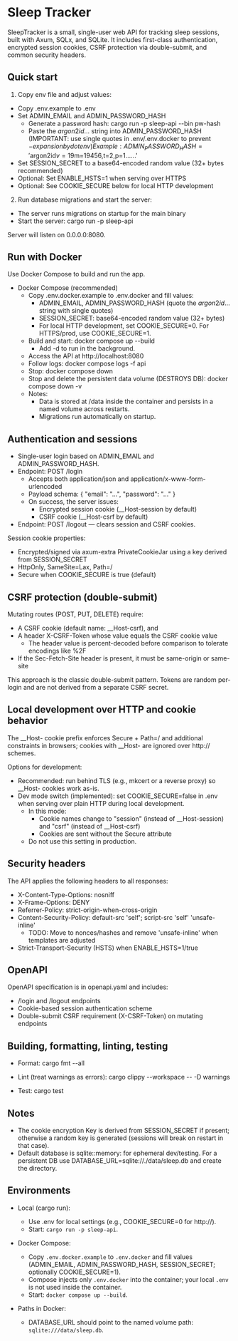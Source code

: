 # Sleep Tracker

SleepTracker is a small, single-user web API for tracking sleep sessions, built with Axum, SQLx, and SQLite. It includes first-class authentication, encrypted session cookies, CSRF protection via double-submit, and common security headers.

## Quick start

1) Copy env file and adjust values:
- Copy .env.example to .env
- Set ADMIN_EMAIL and ADMIN_PASSWORD_HASH
  - Generate a password hash:
    cargo run -p sleep-api --bin pw-hash
  - Paste the $argon2id$... string into ADMIN_PASSWORD_HASH (IMPORTANT: use single quotes in .env/.env.docker to prevent $-expansion by dotenv)
    Example:
      ADMIN_PASSWORD_HASH='$argon2id$v=19$m=19456,t=2,p=1$...$...'
- Set SESSION_SECRET to a base64-encoded random value (32+ bytes recommended)
- Optional: Set ENABLE_HSTS=1 when serving over HTTPS
- Optional: See COOKIE_SECURE below for local HTTP development

2) Run database migrations and start the server:
- The server runs migrations on startup for the main binary
- Start the server:
  cargo run -p sleep-api

Server will listen on 0.0.0.0:8080.

## Run with Docker

Use Docker Compose to build and run the app.

- Docker Compose (recommended)
  - Copy .env.docker.example to .env.docker and fill values:
    - ADMIN_EMAIL, ADMIN_PASSWORD_HASH (quote the $argon2id$... string with single quotes)
    - SESSION_SECRET: base64-encoded random value (32+ bytes)
    - For local HTTP development, set COOKIE_SECURE=0. For HTTPS/prod, use COOKIE_SECURE=1.
  - Build and start:
    docker compose up --build
    - Add -d to run in the background.
  - Access the API at http://localhost:8080
  - Follow logs:
    docker compose logs -f api
  - Stop:
    docker compose down
  - Stop and delete the persistent data volume (DESTROYS DB):
    docker compose down -v
  - Notes:
    - Data is stored at /data inside the container and persists in a named volume across restarts.
    - Migrations run automatically on startup.


## Authentication and sessions

- Single-user login based on ADMIN_EMAIL and ADMIN_PASSWORD_HASH.
- Endpoint: POST /login
  - Accepts both application/json and application/x-www-form-urlencoded
  - Payload schema:
    { "email": "...", "password": "..." }
  - On success, the server issues:
    - Encrypted session cookie (__Host-session by default)
    - CSRF cookie (__Host-csrf by default)
- Endpoint: POST /logout — clears session and CSRF cookies.

Session cookie properties:
- Encrypted/signed via axum-extra PrivateCookieJar using a key derived from SESSION_SECRET
- HttpOnly, SameSite=Lax, Path=/
- Secure when COOKIE_SECURE is true (default)

## CSRF protection (double-submit)

Mutating routes (POST, PUT, DELETE) require:
- A CSRF cookie (default name: __Host-csrf), and
- A header X-CSRF-Token whose value equals the CSRF cookie value
  - The header value is percent-decoded before comparison to tolerate encodings like %2F
- If the Sec-Fetch-Site header is present, it must be same-origin or same-site

This approach is the classic double-submit pattern. Tokens are random per-login and are not derived from a separate CSRF secret.

## Local development over HTTP and cookie behavior

The __Host- cookie prefix enforces Secure + Path=/ and additional constraints in browsers; cookies with __Host- are ignored over http:// schemes.

Options for development:
- Recommended: run behind TLS (e.g., mkcert or a reverse proxy) so __Host- cookies work as-is.
- Dev mode switch (implemented): set COOKIE_SECURE=false in .env when serving over plain HTTP during local development.
  - In this mode:
    - Cookie names change to "session" (instead of __Host-session) and "csrf" (instead of __Host-csrf)
    - Cookies are sent without the Secure attribute
  - Do not use this setting in production.

## Security headers

The API applies the following headers to all responses:
- X-Content-Type-Options: nosniff
- X-Frame-Options: DENY
- Referrer-Policy: strict-origin-when-cross-origin
- Content-Security-Policy: default-src 'self'; script-src 'self' 'unsafe-inline'
  - TODO: Move to nonces/hashes and remove 'unsafe-inline' when templates are adjusted
- Strict-Transport-Security (HSTS) when ENABLE_HSTS=1/true

## OpenAPI

OpenAPI specification is in openapi.yaml and includes:
- /login and /logout endpoints
- Cookie-based session authentication scheme
- Double-submit CSRF requirement (X-CSRF-Token) on mutating endpoints

## Building, formatting, linting, testing

- Format:
  cargo fmt --all

- Lint (treat warnings as errors):
  cargo clippy --workspace -- -D warnings

- Test:
  cargo test

## Notes

- The cookie encryption Key is derived from SESSION_SECRET if present; otherwise a random key is generated (sessions will break on restart in that case).
- Default database is sqlite::memory: for ephemeral dev/testing. For a persistent DB use DATABASE_URL=sqlite://./data/sleep.db and create the directory.

## Environments

- Local (cargo run):
  - Use .env for local settings (e.g., COOKIE_SECURE=0 for http://).
  - Start: `cargo run -p sleep-api`.

- Docker Compose:
  - Copy `.env.docker.example` to `.env.docker` and fill values (ADMIN_EMAIL, ADMIN_PASSWORD_HASH, SESSION_SECRET; optionally COOKIE_SECURE=1).
  - Compose injects only `.env.docker` into the container; your local `.env` is not used inside the container.
  - Start: `docker compose up --build`.

- Paths in Docker:
  - DATABASE_URL should point to the named volume path: `sqlite:///data/sleep.db`.
